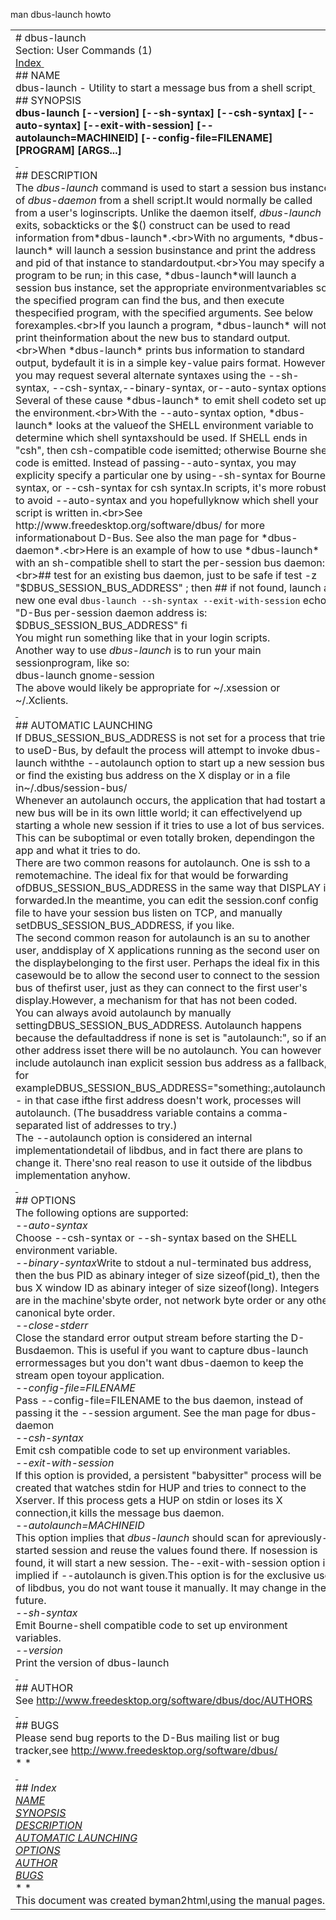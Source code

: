 man dbus-launch howto

|     |
| --- |
| # dbus-launch<br>Section: User Commands (1)<br>[Index](http://rpm.pbone.net/index.php3/stat/45/idpl/5927555/numer/1/nazwa/dbus-launch#index)[ ]()<br>## NAME<br>dbus-launch - Utility to start a message bus from a shell script[ ]()<br>## SYNOPSIS<br>**dbus-launch [--version] [--sh-syntax] [--csh-syntax] [--auto-syntax] [--exit-with-session] [--autolaunch=MACHINEID] [--config-file=FILENAME] [PROGRAM] [ARGS...]**<br>[ ]()<br>## DESCRIPTION<br>The *dbus-launch* command is used to start a session bus instance of *dbus-daemon* from a shell script.It would normally be called from a user's loginscripts. Unlike the daemon itself, *dbus-launch* exits, sobackticks or the $() construct can be used to read information from*dbus-launch*.<br>With no arguments, *dbus-launch* will launch a session businstance and print the address and pid of that instance to standardoutput.<br>You may specify a program to be run; in this case, *dbus-launch*will launch a session bus instance, set the appropriate environmentvariables so the specified program can find the bus, and then execute thespecified program, with the specified arguments. See below forexamples.<br>If you launch a program, *dbus-launch* will not print theinformation about the new bus to standard output.<br>When *dbus-launch* prints bus information to standard output, bydefault it is in a simple key-value pairs format. However, you may request several alternate syntaxes using the --sh-syntax, --csh-syntax,--binary-syntax, or--auto-syntax options. Several of these cause *dbus-launch* to emit shell codeto set up the environment.<br>With the --auto-syntax option, *dbus-launch* looks at the valueof the SHELL environment variable to determine which shell syntaxshould be used. If SHELL ends in "csh", then csh-compatible code isemitted; otherwise Bourne shell code is emitted. Instead of passing--auto-syntax, you may explicity specify a particular one by using--sh-syntax for Bourne syntax, or --csh-syntax for csh syntax.In scripts, it's more robust to avoid --auto-syntax and you hopefullyknow which shell your script is written in.<br>See http://www.freedesktop.org/software/dbus/ for more informationabout D-Bus. See also the man page for *dbus-daemon*.<br>Here is an example of how to use *dbus-launch* with an sh-compatible shell to start the per-session bus daemon:<br>## test for an existing bus daemon, just to be safe if test -z "$DBUS_SESSION_BUS_ADDRESS" ; then ## if not found, launch a new one eval `dbus-launch --sh-syntax --exit-with-session` echo "D-Bus per-session daemon address is: $DBUS_SESSION_BUS_ADDRESS" fi<br>You might run something like that in your login scripts.<br>Another way to use *dbus-launch* is to run your main sessionprogram, like so:<br>dbus-launch gnome-session<br>The above would likely be appropriate for ~/.xsession or ~/.Xclients.<br>[ ]()<br>## AUTOMATIC LAUNCHING<br>If DBUS_SESSION_BUS_ADDRESS is not set for a process that tries to useD-Bus, by default the process will attempt to invoke dbus-launch withthe --autolaunch option to start up a new session bus or find the existing bus address on the X display or in a file in~/.dbus/session-bus/<br>Whenever an autolaunch occurs, the application that had tostart a new bus will be in its own little world; it can effectivelyend up starting a whole new session if it tries to use a lot of bus services. This can be suboptimal or even totally broken, dependingon the app and what it tries to do.<br>There are two common reasons for autolaunch. One is ssh to a remotemachine. The ideal fix for that would be forwarding ofDBUS_SESSION_BUS_ADDRESS in the same way that DISPLAY is forwarded.In the meantime, you can edit the session.conf config file to have your session bus listen on TCP, and manually setDBUS_SESSION_BUS_ADDRESS, if you like.<br>The second common reason for autolaunch is an su to another user, anddisplay of X applications running as the second user on the displaybelonging to the first user. Perhaps the ideal fix in this casewould be to allow the second user to connect to the session bus of thefirst user, just as they can connect to the first user's display.However, a mechanism for that has not been coded.<br>You can always avoid autolaunch by manually settingDBUS_SESSION_BUS_ADDRESS. Autolaunch happens because the defaultaddress if none is set is "autolaunch:", so if any other address isset there will be no autolaunch. You can however include autolaunch inan explicit session bus address as a fallback, for exampleDBUS_SESSION_BUS_ADDRESS="something:,autolaunch:" - in that case ifthe first address doesn't work, processes will autolaunch. (The busaddress variable contains a comma-separated list of addresses to try.)<br>The --autolaunch option is considered an internal implementationdetail of libdbus, and in fact there are plans to change it. There'sno real reason to use it outside of the libdbus implementation anyhow.<br>[ ]()<br>## OPTIONS<br>The following options are supported:<br>*--auto-syntax*<br>Choose --csh-syntax or --sh-syntax based on the SHELL environment variable.<br>*--binary-syntax*Write to stdout a nul-terminated bus address, then the bus PID as abinary integer of size sizeof(pid_t), then the bus X window ID as abinary integer of size sizeof(long). Integers are in the machine'sbyte order, not network byte order or any other canonical byte order.<br>*--close-stderr*<br>Close the standard error output stream before starting the D-Busdaemon. This is useful if you want to capture dbus-launch errormessages but you don't want dbus-daemon to keep the stream open toyour application.<br>*--config-file=FILENAME*<br>Pass --config-file=FILENAME to the bus daemon, instead of passing it the --session argument. See the man page for dbus-daemon<br>*--csh-syntax*<br>Emit csh compatible code to set up environment variables.<br>*--exit-with-session*<br>If this option is provided, a persistent "babysitter" process will be created that watches stdin for HUP and tries to connect to the Xserver. If this process gets a HUP on stdin or loses its X connection,it kills the message bus daemon.<br>*--autolaunch=MACHINEID*<br>This option implies that *dbus-launch* should scan for apreviously-started session and reuse the values found there. If nosession is found, it will start a new session. The--exit-with-session option is implied if --autolaunch is given.This option is for the exclusive use of libdbus, you do not want touse it manually. It may change in the future.<br>*--sh-syntax*<br>Emit Bourne-shell compatible code to set up environment variables.<br>*--version*<br>Print the version of dbus-launch<br>[ ]()<br>## AUTHOR<br>See http://www.freedesktop.org/software/dbus/doc/AUTHORS<br>[ ]()<br>## BUGS<br>Please send bug reports to the D-Bus mailing list or bug tracker,see http://www.freedesktop.org/software/dbus/<br>* * *<br>[ ]()<br>## Index<br>[NAME](http://rpm.pbone.net/index.php3/stat/45/idpl/5927555/numer/1/nazwa/dbus-launch#lbAB)<br>[SYNOPSIS](http://rpm.pbone.net/index.php3/stat/45/idpl/5927555/numer/1/nazwa/dbus-launch#lbAC)<br>[DESCRIPTION](http://rpm.pbone.net/index.php3/stat/45/idpl/5927555/numer/1/nazwa/dbus-launch#lbAD)<br>[AUTOMATIC LAUNCHING](http://rpm.pbone.net/index.php3/stat/45/idpl/5927555/numer/1/nazwa/dbus-launch#lbAE)<br>[OPTIONS](http://rpm.pbone.net/index.php3/stat/45/idpl/5927555/numer/1/nazwa/dbus-launch#lbAF)<br>[AUTHOR](http://rpm.pbone.net/index.php3/stat/45/idpl/5927555/numer/1/nazwa/dbus-launch#lbAG)<br>[BUGS](http://rpm.pbone.net/index.php3/stat/45/idpl/5927555/numer/1/nazwa/dbus-launch#lbAH)<br>* * *<br>This document was created byman2html,using the manual pages. |
